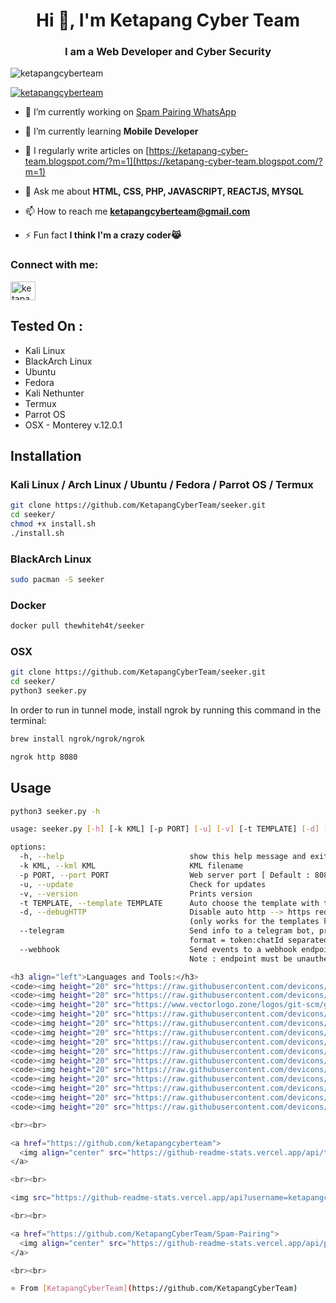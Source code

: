 <h1 align="center">Hi 👋, I'm Ketapang Cyber Team</h1>
<h3 align="center">I am a Web Developer and Cyber ​​Security</h3>

<p align="left"> <img src="https://komarev.com/ghpvc/?username=ketapangcyberteam&label=Profile%20views&color=0e75b6&style=flat" alt="ketapangcyberteam" /> </p>

<p align="left"> <a href="https://github.com/ryo-ma/github-profile-trophy"><img src="https://github-profile-trophy.vercel.app/?username=ketapangcyberteam" alt="ketapangcyberteam" /></a> </p>

- 🔭 I’m currently working on [Spam Pairing WhatsApp](https://github.com/KetapangCyberTeam/Spam-Pairing.git)

- 🌱 I’m currently learning **Mobile Developer**

- 📝 I regularly write articles on [https://ketapang-cyber-team.blogspot.com/?m=1](https://ketapang-cyber-team.blogspot.com/?m=1)

- 💬 Ask me about **HTML, CSS, PHP, JAVASCRIPT, REACTJS, MYSQL**

- 📫 How to reach me **ketapangcyberteam@gmail.com**

- ⚡ Fun fact **I think I'm a crazy coder😹**

<h3 align="left">Connect with me:</h3>

<p align="left">
<a href="https://instagram.com/ketapang_cyber_team" target="blank"><img align="center" src="https://raw.githubusercontent.com/rahuldkjain/github-profile-readme-generator/master/src/images/icons/Social/instagram.svg" alt="ketapang_cyber_team" height="30" width="40" /></a>
</p>

## Tested On :

* Kali Linux
* BlackArch Linux
* Ubuntu
* Fedora
* Kali Nethunter
* Termux
* Parrot OS
* OSX - Monterey v.12.0.1

## Installation

### Kali Linux / Arch Linux / Ubuntu / Fedora / Parrot OS / Termux

```bash
git clone https://github.com/KetapangCyberTeam/seeker.git
cd seeker/
chmod +x install.sh
./install.sh
```

### BlackArch Linux

```bash
sudo pacman -S seeker
```

### Docker

```bash
docker pull thewhiteh4t/seeker
```

### OSX
```bash
git clone https://github.com/KetapangCyberTeam/seeker.git
cd seeker/
python3 seeker.py
````

In order to run in tunnel mode, install ngrok by running this command in the terminal:
```bash
brew install ngrok/ngrok/ngrok

ngrok http 8080
````

## Usage

```bash
python3 seeker.py -h

usage: seeker.py [-h] [-k KML] [-p PORT] [-u] [-v] [-t TEMPLATE] [-d] [--telegram token:chatId] [--webhook WEBHOOK]

options:
  -h, --help                            show this help message and exit
  -k KML, --kml KML                     KML filename
  -p PORT, --port PORT                  Web server port [ Default : 8080 ]
  -u, --update                          Check for updates
  -v, --version                         Prints version
  -t TEMPLATE, --template TEMPLATE      Auto choose the template with the given index
  -d, --debugHTTP                       Disable auto http --> https redirection for testing purposes 
                                        (only works for the templates having index_temp.html file)
  --telegram                            Send info to a telegram bot, provide telegram token and chat to use
                                        format = token:chatId separated by a colon
  --webhook                             Send events to a webhook endpoint to be processed
                                        Note : endpoint must be unauthenticated and accept POST request

<h3 align="left">Languages and Tools:</h3>
<code><img height="20" src="https://raw.githubusercontent.com/devicons/devicon/master/icons/cplusplus/cplusplus-original.svg" alt="cplusplus"></code>
<code><img height="20" src="https://raw.githubusercontent.com/devicons/devicon/master/icons/css3/css3-original-wordmark.svg" alt="css3"></code>
<code><img height="20" src="https://www.vectorlogo.zone/logos/git-scm/git-scm-icon.svg" alt="git"></code>
<code><img height="20" src="https://raw.githubusercontent.com/devicons/devicon/master/icons/html5/html5-original-wordmark.svg" alt="html5"></code>
<code><img height="20" src="https://raw.githubusercontent.com/devicons/devicon/master/icons/java/java-original.svg" alt="java"></code>
<code><img height="20" src="https://raw.githubusercontent.com/devicons/devicon/master/icons/javascript/javascript-original.svg" alt="javascript"></code>
<code><img height="20" src="https://raw.githubusercontent.com/devicons/devicon/master/icons/linux/linux-original.svg" alt="linux"></code>
<code><img height="20" src="https://raw.githubusercontent.com/devicons/devicon/master/icons/mysql/mysql-original-wordmark.svg" alt="mysql"></code>
<code><img height="20" src="https://raw.githubusercontent.com/devicons/devicon/master/icons/nginx/nginx-original.svg" alt="nginx"></code>
<code><img height="20" src="https://raw.githubusercontent.com/devicons/devicon/master/icons/nodejs/nodejs-original-wordmark.svg" alt="nodejs"></code>
<code><img height="20" src="https://raw.githubusercontent.com/devicons/devicon/master/icons/php/php-original.svg" alt="php"></code>
<code><img height="20" src="https://raw.githubusercontent.com/devicons/devicon/master/icons/python/python-original.svg" alt="python"></code>
<code><img height="20" src="https://raw.githubusercontent.com/devicons/devicon/master/icons/react/react-original-wordmark.svg" alt="react"></code>
<code><img height="20" src="https://raw.githubusercontent.com/devicons/devicon/master/icons/vuejs/vuejs-original-wordmark.svg" alt="vuejs"></code>

<br><br>

<a href="https://github.com/ketapangcyberteam">
  <img align="center" src="https://github-readme-stats.vercel.app/api/top-langs/?username=ketapangcyberteam&theme=radical&hide=glsl,python" />
</a>

<br><br>

<img src="https://github-readme-stats.vercel.app/api?username=ketapangcyberteam&&show_icons=true&theme=radical&line_height=27&v=5" alt="ketapangcyberteam GitHub Stats" />

<br><br>

<a href="https://github.com/KetapangCyberTeam/Spam-Pairing">
  <img align="center" src="https://github-readme-stats.vercel.app/api/pin/?username=KetapangCyberTeam&repo=Spam-Pairing&theme=radical" />
</a>

<br><br>

⭐️ From [KetapangCyberTeam](https://github.com/KetapangCyberTeam)
